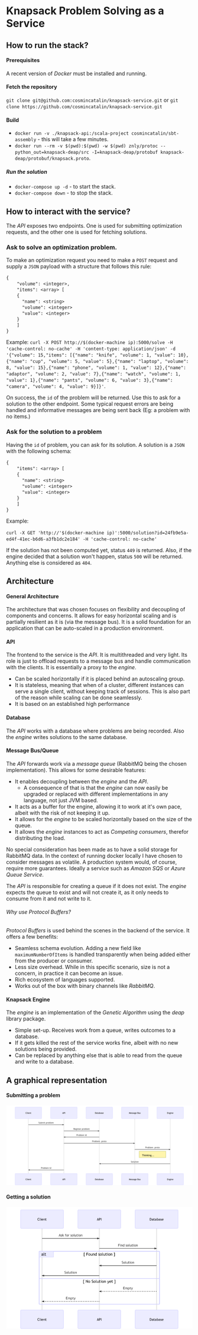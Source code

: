 # Knapsack Problem Solving as a Service

## How to run the stack?

#### Prerequisites

A recent version of _Docker_ must be installed and running.

#### Fetch the repository

`git clone git@github.com:cosmincatalin/knapsack-service.git` or `git clone https://github.com/cosmincatalin/knapsack-service.git`

#### Build

* `docker run -v ./knapsack-api:/scala-project cosmincatalin/sbt-assembly` - this will take a few minutes.
* `docker run --rm -v $(pwd):$(pwd) -w $(pwd) znly/protoc --python_out=knapsack-deap/src -I=knapsack-deap/protobuf knapsack-deap/protobuf/knapsack.proto`.

##### Run the solution

* `docker-compose up -d` - to start the stack.
* `docker-compose down` - to stop the stack.

## How to interact with the service?

The _API_ exposes two endpoints. One is used for submitting optimization requests, and the other one is used for fetching solutions.

### Ask to solve an optimization problem.

To make an optimization request you need to make a `POST` request and supply a `JSON` payload with a structure that follows this rule:

```
{
	"volume": <integer>,
	"items": <array> [
    {
      "name": <string>
      "volume": <integer>
      "value": <integer>
    }
	]
}
```

Example: `curl -X POST http://$(docker-machine ip):5000/solve -H 'cache-control: no-cache' -H 'content-type: application/json' -d '{"volume": 15,"items": [{"name": "knife", "volume": 1, "value": 10},{"name": "cup", "volume": 5, "value": 5},{"name": "laptop", "volume": 8, "value": 15},{"name": "phone", "volume": 1, "value": 12},{"name": "adaptor", "volume": 2, "value": 7},{"name": "watch", "volume": 1, "value": 1},{"name": "pants", "volume": 6, "value": 3},{"name": "camera", "volume": 4, "value": 9}]}'`.

On success, the `id` of the problem will be returned. Use this to ask for a solution to the other endpoint. Some typical request errors are being handled and informative messages are being sent back (Eg: a problem with no items.)

### Ask for the solution to a problem

Having the `id` of problem, you can ask for its solution. A solution is a `JSON` with the following schema:

```
{
	"items": <array> [
    {
      "name": <string>
      "volume": <integer>
      "value": <integer>
    }
	]
}
```

Example:

`curl -X GET 'http://'$(docker-machine ip)':5000/solution?id=24fb9e5a-ed4f-41ec-b6d6-a3fb1dc2e184' -H 'cache-control: no-cache'`

If the solution has not been computed yet, status `449` is returned. Also, if the engine decided that a solution won't happen, status `500` will be returned. Anything else is considered as `404`.

## Architecture

#### General Architecture

The architecture that was chosen focuses on flexibility and decoupling of components and concerns. It allows for easy horizontal scaling and is partially resilient as it is (via the message bus). It is a solid foundation for an application that can be auto-scaled in a production environment.

#### API

The frontend to the service is the _API_. It is multithreaded and very light. Its role is just to offload requests to a message bus and handle communication with the clients. It is essentially a proxy to the _engine_.

* Can be scaled horizontally if it is placed behind an autoscaling group.
* It is stateless, meaning that when of a cluster, different instances can serve a single client, without keeping track of sessions. This is also part of the reason while scaling can be done seamlessly.
* It is based on an established high performance

#### Database

The _API_ works with a database where problems are being recorded. Also the _engine_ writes solutions to the same database.

#### Message Bus/Queue

The _API_ forwards work via a _message queue_ (RabbitMQ being the chosen implementation). This allows for some desirable features:

* It enables decoupling between the _engine_ and the _API_.
  * A consequence of that is that the _engine_ can now easily be upgraded or replaced with different implementations in any language, not just JVM based.
* It acts as a buffer for the engine, allowing it to work at it's own pace, albeit with the risk of not keeping it up.
* It allows for the _engine_ to be scaled horizontally based on the size of the queue.
* It allows the _engine_ instances to act as _Competing consumers_, therefor distributing the load.

No special consideration has been made as to have a solid storage for RabbitMQ data. In the context of running docker locally I have chosen to consider messages as volatile. A production system would, of course, require more guarantees. Ideally a service such as _Amazon SQS_ or _Azure Queue Service_.

The _API_ is responsible for creating a queue if it does not exist. The _engine_ expects the queue to exist and will not create it, as it only needs to consume from it and not write to it.

###### Why use Protocol Buffers?

_Protocol Buffers_ is used behind the scenes in the backend of the service. It offers a few benefits:

* Seamless schema evolution. Adding a new field like `maximumNumberOfItems` is handled transparently when being added either from the producer or consumer.
* Less size overhead. While in this specific scenario, size is not a concern, in practice it can become an issue.
* Rich ecosystem of languages supported.
* Works out of the box with binary channels like _RabbitMQ_.

#### Knapsack Engine

The _engine_ is an implementation of the _Genetic Algorithm_ using the _deap_ library package.

* Simple set-up. Receives work from a queue, writes outcomes to a database.
* If it gets killed the rest of the service works fine, albeit with no new solutions being provided.
* Can be replaced by anything else that is able to read from the queue and write to a database.

## A graphical representation

#### Submitting a problem

![problem](problem.png)

#### Getting a solution

![problem](solution.png)
